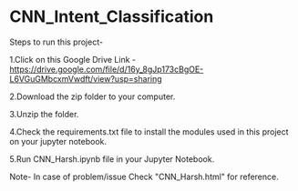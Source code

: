 # CNN_Intent_Classification

Steps to run this project-

  1.Click on this Google Drive Link - https://drive.google.com/file/d/16y_8gJp173cBgOE-L6VGuGMbcxmVwdft/view?usp=sharing

  2.Download the zip folder to your computer.

  3.Unzip the folder.

  4.Check the requirements.txt file to install the modules used in this project on your jupyter notebook.

  5.Run CNN_Harsh.ipynb file in your Jupyter Notebook.

  Note- In case of problem/issue Check "CNN_Harsh.html" for reference.
